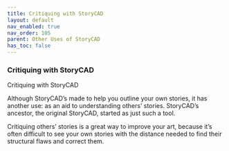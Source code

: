 ```yaml
---
title: Critiquing with StoryCAD
layout: default
nav_enabled: true
nav_order: 105
parent: Other Uses of StoryCAD
has_toc: false
---
```

### Critiquing with StoryCAD
Critiquing with StoryCAD

Although StoryCAD’s made to help you outline your own stories, it has another use: as an aid to understanding others’ stories. StoryCAD’s ancestor, the original StoryCAD, started as just such a tool.

Critiquing others’ stories is a great way to improve your art, because it’s often difficult to see your own stories with the distance needed to find their structural flaws and correct them. 


